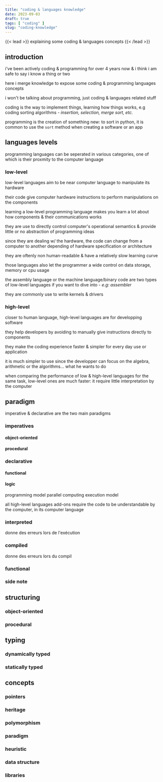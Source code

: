 ```yaml
---
title: "coding & languages knowledge"
date: 2023-09-03
draft: true
tags: [ "coding" ]
slug: "coding-knowledge"
---
```


<!-- prologue -->

{{< lead >}}
explaining some coding
& languages concepts
{{< /lead >}}

<!-- article -->

## introduction

i've been actively coding & programming for over 4 years now & i think i am safe to say i know a thing or two

here i merge knowledge to expose some coding & programming languages concepts

i won't be talking about programming, just coding & languages related stuff

coding is the way to implement things, learning how things works, e.g coding sorting algorithms - *insertion, selection, merge sort, etc.*

programming is the creation of something new: to sort in python, it is common to use the `sort` method when creating a software or an app

## languages levels

programming languages can be seperated in various categories, one of which is their proxmity to the computer language

### low-level
<!-- https://www.javatpoint.com/what-is-a-low-level-language -->

low-level languages aim to be near computer language to manipulate its hardware

their code give computer hardware instructions to perform manipulations on the components

learning a low-level programming language makes you learn a lot about how components & their communications works

<!-- dealing w/ the hardware, they work to control computer's operational semantics & provide little or no abstraction of programming ideas -->

they are use to directly control computer's operational semantics & provide little or no abstraction of programming ideas

since they are dealing w/ the hardware, the code can change from a computer to another depending of hardware specification or architecture

they are oftenly non human-readable & have a relatively slow learning curve

those languages also let the programmer a wide control on data storage, memory or cpu usage

the assembly language or the machine language/binary code are two types of low-level languages if you want to dive into - *e.g: assembler*

they are commonly use to write kernels & drivers    

### high-level
<!-- https://www.webopedia.com/definitions/high-level-language/ -->
closer to human language, high-level languages are for developping software

they help developers by avoiding to manually give instructions directly to components

they make the coding experience faster & simpler for every day use or application

<!-- variables creation is straightforward & methods do manipulation on them w/out seeing the components -->

it is much simpler to use since the developper can focus on the algebra, arithmetic or the algorithms... what he wants to do

when comparing the performance of low & high-level languages for the same task, low-level ones are much faster: it require little interpretation by the computer

## paradigm
<!-- https://www.youtube.com/watch?v=HlgG395PQWw -->

imperative & declarative are the two main paradigms
### imperatives
#### object-oriented
#### procedural
### declarative
#### functional
#### logic


programming model
parallel computing
execution model
<!-- https://en.wikipedia.org/wiki/List_of_programming_languages_by_type -->
all high-level languages add-ons require the code to be understandable by the computer, in its computer language
### interpreted

donne des erreurs lors de l'exécution
### compiled
donne des erreurs lors du compil
### functional
### side note
<!-- python compile en bytecode puis interprete donc pas bon exemple -->

<!-- ## type of language
### machine language
### assembly language -->

<!-- ## simple objects
### intergers
### floats
### strings
### lists
https://stackoverflow.com/questions/176011/python-list-vs-array-when-to-use
### arrays -->

## structuring
<!-- bien préciser les différences, vitesse etc. -->
### object-oriented
### procedural

## typing
### dynamically typed
<!-- peut aller avec mutability/mutable objects -->
<!-- en python, un tableau peut devenir un entier, puis une chaine de charactère... -->
### statically typed
<!-- immutability objects? -->
<!-- typescript = js en statique -->

## concepts
### pointers
<!-- pour les deux en dessous prendre exemple de c & c++ -->
### heritage
### polymorphism
### paradigm
### heuristic
### data structure
### libraries

<!--
high level
low level

machine language
assembly language

compiled
interpreted

-- structuring
object-oriented
procedural

statically typed
dynamically typed

heritage
polymorphism
pointers

mutability
immutability objects

data structure
binary tree...

algorithms (sorting)
bubble, selection, insertion, 


libraries
-->
